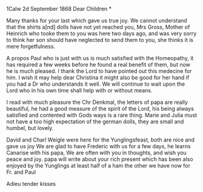  1Calw 2d September 1868
Dear Children <Herm>*

Many thanks for your last which gave us true joy. We cannot understand that the shirts a[nd] dolls have not yet reached you, Mrs Gross, Mother of Heinrich who tooke them to you was here two days ago, and was very sorry to think her son should have neglected to send them to you, she thinks it is mere forgetfulness.

A propos Paul who is just with us is much satisfied with the Homeopathy, it has required a few weeks before he found a real benefit of them, but now he is much pleased. I thank the Lord to have pointed out this medecine for him. I wish it may help dear Christina it might also be good for her hand if you had a Dr who understands it well. We will continue to wait upon the Lord who in his own time shall help with or without means.

I read with much pleasure the Chr Denkmal, the letters of papa are really beautiful, he had a good measure of the spirit of the Lord, his being always satisfied and contented with Gods ways is a rare thing. Marie and Julia must not have a too high expectation of the german dolls, they are small and humbel, but lovely.

David and Charl Weigle were here for the Yunglingsfeast, both are nice and gave us joy We are glad to have Frederic with us for a few days, he learns Canarise with his papa, We are often with you in thoughts, and wish you peace and joy. papa will write about your rich present which has been also enjoyed by the Yunglings at least half of a ham the other we have now for Fr. and Paul

 Adieu tender kisses
